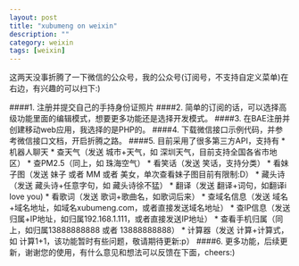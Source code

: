 ```yaml
---
layout: post
title: "xubumeng on weixin"
description: ""
category: weixin
tags: [weixin]
---
```



这两天没事折腾了一下微信的公众号，我的公众号(订阅号，不支持自定义菜单)在右边，有兴趣的可以扫下:)




####1.   注册并提交自己的手持身份证照片
####2.   简单的订阅的话，可以选择高级功能里面的编辑模式，想要更多功能还是选择开发模式。
####3.   在BAE注册并创建移动web应用，我选择的是PHP的。
####4.   下载微信接口示例代码，并参考微信接口文档，开启折腾之路。
####5.   目前采用了很多第三方API，支持有
	*	机器人聊天
	*	查天气（发送 城市+天气，如 深圳天气，目前支持全国各省市地区）
	*	查PM2.5（同上，如 珠海空气）
	*	看笑话（发送 笑话，支持分类）
	*	看妹子图（发送 妹子 或者 MM 或者 美女，单次查看妹子图目前有限制:D）
	*	藏头诗（发送 藏头诗+任意字句，如 藏头诗徐不猛）
	*	翻译（发送 翻译+词句，如翻译i love you)
	*	看歌词（发送 歌词+歌曲名，如歌词后来）
	*	查域名信息（发送 域名+域名地址，如域名xubumeng.com，或者直接发送域名地址）
	*	查IP信息（发送 归属+IP地址，如归属192.168.1.111，或者直接发送IP地址）
	*	查看手机归属（同上，如归属13888888888 或者 13888888888）
	*	计算器（发送 计算+计算式，如 计算1+1，该功能暂时有些问题，敬请期待更新:p）
####6.   更多功能，后续更新，谢谢您的使用，有什么意见和想法可以反馈在下面，cheers:)